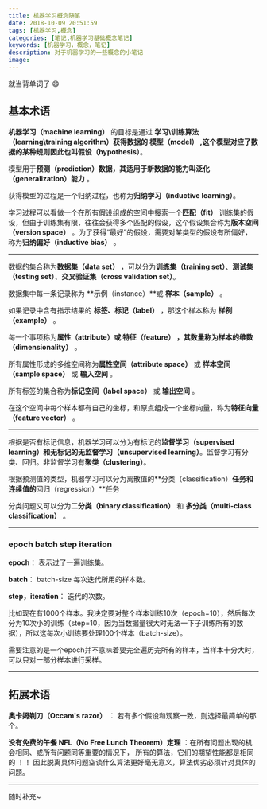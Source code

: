 ```yaml
---
title: 机器学习概念随笔
date: 2018-10-09 20:51:59
tags: [机器学习,概念]
categories: [笔记,机器学习基础概念笔记]
keywords: [机器学习，概念，笔记]
description: 对于机器学习的一些概念的小笔记
image:
---
```


就当背单词了  😄

## 基本术语

**机器学习（machine learning）** 的目标是通过 **学习\训练算法（learning\training algorithm）**获得数据的 **模型（model）** ,这个模型对应了数据的某种规则因此也叫**假设（hypothesis）**。

模型用于**预测（prediction）**数据，其适用于新数据的能力叫**泛化（generalization）能力** 。

获得模型的过程是一个归纳过程，也称为**归纳学习（inductive learning）**。 

学习过程可以看做一个在所有假设组成的空间中搜索一个**匹配（fit）** 训练集的假设，但由于训练集有限，往往会获得多个匹配的假设，这个假设集合称为**版本空间（version space）** 。为了获得“最好”的假设，需要对某类型的假设有所偏好，称为**归纳偏好（inductive bias）** 。

------

数据的集合称为**数据集（data set）** ，可以分为**训练集（training set）**、**测试集（testing set）**、**交叉验证集（cross validation set）**。 

数据集中每一条记录称为 **示例（instance）**或 **样本（sample）** 。

如果记录中含有指示结果的 **标签、标记（label）** ，那这个样本称为 **样例（example）** 。

每一个事项称为**属性（attribute）**或 **特征（feature）**  ，其数量称为样本的**维数（dimensionality）** 。

所有属性形成的多维空间称为**属性空间（attribute space）** 或 **样本空间（sample space）** 或 **输入空间** 。

所有标签的集合称为**标记空间（label space）** 或 **输出空间** 。

在这个空间中每个样本都有自己的坐标，和原点组成一个坐标向量，称为**特征向量（feature vector）** 。

------

根据是否有标记信息，机器学习可以分为有标记的**监督学习（supervised learning）**和无标记的**无监督学习（unsupervised learning）**。监督学习有分类、回归。非监督学习有**聚类（clustering）**。

根据预测值的类型，机器学习可以分为离散值的**分类（classification）**任务和连续值的**回归（regression）**任务

分类问题又可以分为**二分类（binary classification）** 和 **多分类（multi-class classification）** 。

----



### epoch batch step iteration

**epoch**： 表示过了一遍训练集。

**batch**： batch-size 每次迭代所用的样本数。

**step，iteration**： 迭代的次数。

比如现在有1000个样本。我决定要对整个样本训练10次（epoch=10），然后每次分为10次小的训练（step=10，因为当数据量很大时无法一下子训练所有的数据），所以这每次小训练要处理100个样本（batch-size）。

需要注意的是一个epoch并不意味着要完全遍历完所有的样本，当样本十分大时，可以只对一部分样本进行采样。



------

## 拓展术语

**奥卡姆剃刀（Occam's razor）** ： 若有多个假设和观察一致，则选择最简单的那个。

**没有免费的午餐 NFL（No Free Lunch Theorem）定理** ：在所有问题出现的机会相同、或所有问题同等重要的情况下， 所有的算法，它们的期望性能都是相同的 ！！ 因此脱离具体问题空谈什么算法更好毫无意义，算法优劣必须针对具体的问题。





------
随时补充~
